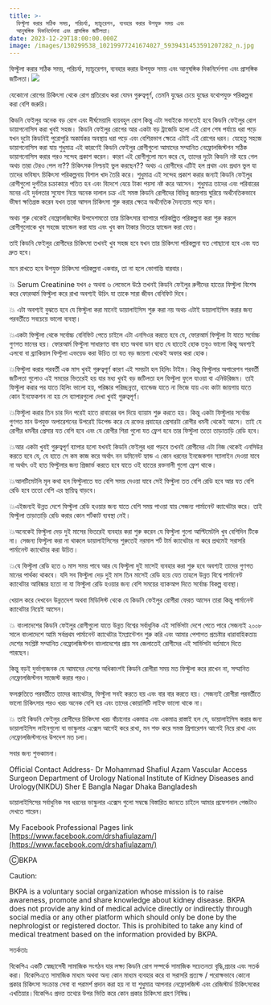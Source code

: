 ```yaml
---
title: >-
  ফিস্টুলা করার সঠিক সময়, পরিচর্যা, ম্যাচুরেশন, ব্যবহার করার উপযুক্ত সময় এবং
  আনুষঙ্গিক দিকনির্দেশনা এবং প্রাসঙ্গিক জটিলতা।
date: 2023-12-29T18:00:00.000Z
image: /images/130299538_10219977241674027_5939431453591207282_n.jpg
---
```


ফিস্টুলা করার সঠিক সময়, পরিচর্যা, ম্যাচুরেশন, ব্যবহার করার উপযুক্ত সময় এবং আনুষঙ্গিক দিকনির্দেশনা এবং প্রাসঙ্গিক জটিলতা।![](/images/received_1097696991587723.jpeg)

যেকোনো রোগের চিকিৎসা থেকে রোগ প্রতিরোধ করা যেমন গুরুত্বপূর্ণ, তেমনি যুদ্ধের চেয়ে যুদ্ধের যথোপযুক্ত পরিকল্পনা করা বেশি জরুরি।

কিডনি ফেইলুর অনেক বড় রোগ এবং দীর্ঘমেয়াদি ব্যয়বহুল রোগ কিন্তু এটা সবাইকে মানতেই হবে কিডনি ফেইলুর রোগ ডায়াগনোসিস করা খুবই সহজ।
কিডনি ফেইলুর রোগের আর একটা বড় ট্রাজেডি হলো এই রোগ শেষ পর্যায়ে ধরা পড়ে যখন দুটো কিডনিই পুরোপুরি অকার্যকর অবস্থায় ধরা পড়ে  এবং বেশিরভাগ ক্ষেত্রে এটাই এই রোগের ধরন।
যেহেতু সহজে ডায়াগনোসিস করা যায় শুধুমাত্র এই কারণেই কিডনি ফেইলুর রোগীগুলো
আমাদের সম্মানিত নেফ্রোলজিস্টগন সঠিক  ডায়াগনোসিস করার পরও সন্দেহ প্রকাশ করেন।
কারণ এই রোগীগুলো মনে করে যে, তাদের দুটো কিডনি নষ্ট হয়ে গেল অথচ তারা টেরও পেল না??
চিকিৎসক নিশ্চয়ই ভুল করছেন??
অথচ এ রোগীদের এটিই হল প্রথম এবং প্রধান ভুল যা তাদের ভবিষ্যৎ চিকিৎসা পরিকল্পনায় বিশাল খাদ তৈরি করে।
শুধুমাত্র এই সন্দেহ প্রকাশ করার জন্যই কিডনি ফেইলুর রোগীগুলো দুর্গতির চক্রাকারে পতিত হন এবং বিদেশে যেয়ে টাকা পয়সা নষ্ট করে আসেন।
শুধুমাত্র তাদের এবং পরিবারের মনের এই দুর্বলতার সুযোগ নিয়ে অনেক দালাল চক্র এই সমস্ত কিডনি রোগীদের বিভিন্ন জায়গায় ঘুরিয়ে অর্থনৈতিকভাবে ভীষণ ক্ষতিগ্রস্ত করেন যখন তারা আসল চিকিৎসা শুরু করার ক্ষেত্রে অর্থনৈতিক দৈন্যতায় পড়ে যান।

অথচ শুরু থেকেই নেফ্রোলজিস্টের উপদেশমতো তার চিকিৎসার ব্যাপারে পরিকল্পিত পরিকল্পনা করা শুরু করলে রোগীগুলোকে খুব সহজে হ্যান্ডেল করা যায় এবং খুব কম টাকার ভিতরে হ্যান্ডেল করা যেত।

তাই কিডনি ফেইলুর রোগীদের চিকিৎসা তখনই খুব সহজ হবে যখন তার চিকিৎসা পরিকল্পনা যত গোছানো হবে এবং যত দ্রুত হবে।

মনে রাখতে হবে উপযুক্ত চিকিৎসা পরিকল্পনা একবার, তা না হলে ভোগান্তি বারবার।

💥 Serum Creatinine যখন ৫ অথবা ৬ লেভেলে উঠে তখনই কিডনি ফেইলুর রুগীদের হাতের ফিস্টুলা বিশেষ করে ফোরআর্ম ফিস্টুলা করে রাখা অবশ্যই উচিৎ যা তাকে সারা জীবন বেনিফিট দিবে।

💥 এটা অবশ্যই বুঝতে হবে যে ফিস্টুলা করা মানেই ডায়ালাইসিস শুরু করা নয় অথচ এটাই  ডায়ালাইসিস করার জন্য পরবর্তীতে সবচেয়ে ভালো ব্যবস্থা।

💥একটা ফিস্টুলা থেকে সর্বোচ্চ বেনিফিট পেতে চাইলে এটা এনসিওর করতে হবে যে, ফোরআর্ম ফিস্টুলা টা যাতে সর্বোচ্চ গুণগত মানের হয়।
ফোরআর্ম ফিস্টুলা সাধারণত বাম হাত অথবা ডান হাত যে হাতেই হোক তবুও ভালো কিন্তু অবশ্যই এলবো বা ব্র্যাকিয়াল ফিস্টুলা এভয়েড করা উচিত তা যত বড় জায়গা থেকেই অফার করা হোক।

💥ফিস্টুলা করার পরবর্তী এক মাস খুবই গুরুত্বপূর্ণ কারণ এই সময়টা হল হিলিং টাইম।
কিন্তু ফিস্টুলার অপারেশন পরবর্তী জটিলতা গুলোও এই সময়ের ভিতরেই হয় যার মধ্য খুবই বড় জটিলতা হল ফিস্টুলা ফুলে যাওয়া বা এনিউরিজম। তাই ফিস্টুলা করার পর যাতে হিলিং ভালো হয়, পরিষ্কার পরিচ্ছন্নতা, ব্যান্ডেজ যাতে না ভিজে যায় এবং কাটা জায়গায় যাতে কোন ইনফেকশন না হয় সে ব্যাপারগুলো দেখা খুবই গুরুত্বপূর্ণ।

💥ফিস্টুলা করার তিন চার দিন পরেই হাতে রাবারের  বল দিয়ে ব্যায়াম শুরু করতে হয়।
কিন্তু একটা ফিস্টুলার সর্বোচ্চ গুণগত মান উপযুক্ত অপারেশনের উপরেই ডিপেন্ড করে যে রক্তের প্রবাহের প্রেসারটা রোগীর ধমনী থেকেই আসে। তাই যে রোগীর ধমনীর প্রেসার যত বেশি হবে এবং যে রোগীর শিরা গুলো যত ফ্রেশ হবে তার ফিস্টুলা ততো তাড়াতাড়ি রেডি হবে।

💥আর একটা খুবই গুরুত্বপূর্ণ ব্যাপার হলো যখনই কিডনি ফেইলুর ধরা পড়বে তখনই রোগীদের এটা নিজ থেকেই এনসিউর করতে হবে যে, যে হাতে সে কম কাজ করে অর্থাৎ নন ডমিনেন্ট হ্যান্ড এ কোন ধরনের ইনজেকশন স্যালাইন দেওয়া যাবে না অর্থাৎ ওই হাত ফিস্টুলার জন্য প্রিজার্ভ করতে হবে যাতে ওই হাতের রক্তনালী গুলো ফ্রেশ থাকে।

💥আলটিমেটলি মূল কথা হল ফিস্টুলাতে যত বেশি সময় দেওয়া যাবে সেই ফিস্টুলা তত বেশি রেডি হবে আর যত বেশি রেডি হবে ততো বেশি এর স্থায়িত্ব বাড়বে।

💥এইজন্যই উন্নত দেশে ফিস্টুলা রেডি হওয়ার জন্য যাতে বেশি সময় পাওয়া যায় সেজন্য পার্মানেন্ট ক্যাথেটার করে। তাই ফিস্টুলা তাড়াতাড়ি রেডি করার কোন শর্টকাট ব্যবস্থা নেই।

💥অনেকেই ফিস্টুলা দেড় দুই মাসের ভিতরেই ব্যবহার করা শুরু করেন যে ফিস্টুলা গুলো আল্টিমেটলি খুব বেশিদিন টিকে না।
সেজন্য ফিস্টুলা করা না থাকলে  ডায়ালাইসিসের শুরুতেই নরমাল শর্ট টার্ম ক্যাথেটার না করে প্রথমেই সরাসরি পার্মানেন্ট ক্যাথেটার করা উচিত।

💥যে ফিস্টুলা রেডি হতে ৬ মাস সময় পাবে আর যে ফিস্টুলা দুই মাসেই ব্যবহার করা শুরু হবে অবশ্যই তাদের গুণগত মানের পার্থক্য থাকবে।
যদি সব ফিস্টুলা দেড় দুই মাস তিন মাসেই রেডি হয়ে যেত তাহলে উন্নত বিশ্বে পার্মানেন্ট ক্যাথেটার আবিষ্কার হতো না যা ফিস্টুলা রেডি হওয়ার জন্য বেশি সময়ের ব্যাকআপ দিতে সর্বোচ্চ বিকল্প ব্যবস্থা।

খেয়াল করে দেখবেন উন্নতদেশ অথবা মিডিলিস্ট থেকে যে কিডনি ফেইলুর রোগীরা ফেরত আসেন তারা কিন্তু পার্মানেন্ট ক্যাথেটার নিয়েই আসেন।

💥 বাংলাদেশের কিডনি ফেইলুর রোগীগুলো যাতে উন্নত বিশ্বের সর্বাধুনিক এই সার্ভিসটা দেশে পেতে পারে সেজন্যই ২০০৮ সালে বাংলাদেশে আমি সর্বপ্রথম পার্মানেন্ট ক্যাথেটার ইমপ্লান্টেশন শুরু করি এবং আমার পেশাগত প্রচেষ্টার ধারাবাহিকতায় দেশের সংশ্লিষ্ট সম্মানিত নেফ্রোলজিস্টগন বাংলাদেশের প্রায় সব জেলাতেই রোগীদের এই সার্ভিসটা বর্তমানে দিতে পারছেন।

কিন্তু বড়ই দুর্ভাগ্যজনক যে আমাদের দেশের অধিকাংশই কিডনি রোগীরা সময় মত ফিস্টুলা  করে রাখেন না, সম্মানিত নেফ্রোলজিস্টগন সাজেস্ট করার পরও।

ফলশ্রুতিতে পরবর্তীতে তাদের ক্যাথেটার, ফিস্টুলা সবই করতে হয় এবং বার বার করতে হয়।
সেজন্যই রোগীরা পরবর্তীতে ভালো চিকিৎসার পরও খরচ অনেক বেশি হয় এবং তাদের কোয়ালিটি লাইফ ভালো থাকে না।

💥 তাই কিডনি ফেইলুর রোগীদের চিকিৎসা খরচ বাঁচানোর একমাত্র এবং একমাত্র রাস্তাই হল যে, ডায়ালাইসিস করার জন্য ডায়ালাইসিস লাইনগুলো বা ভাস্কুলার এক্সেস আগেই করে রাখা, মন শক্ত করে সমস্ত প্রিপারেশন আগেই নিয়ে রাখা এবং নেফ্রোলজিস্টগনের উপদেশ মত চলা।

সবার জন্য শুভকামনা।

Official Contact Address-
Dr Mohammad Shafiul Azam
Vascular Access Surgeon
Department of Urology
National Institute of Kidney
Diseases and Urology(NIKDU)
Sher E Bangla Nagar
Dhaka
Bangladesh

ডায়ালাইসিসের সর্বাধুনিক সব ধরনের ভাস্কুলার এক্সেস গুলো সম্বন্ধে বিস্তারিত জানতে চাইলে আমার প্রফেশনাল  পেজটাও দেখতে পারেন।

My Facebook Professional Pages link [https://www.facebook.com/drshafiulazam/](https://www.facebook.com/drshafiulazam/)

ⒸBKPA

Caution:

BKPA is a voluntary social organization whose mission is to raise awareness, promote and share knowledge about kidney disease. BKPA does not provide any kind of medical advice directly or indirectly through social media or any other platform which should only be done by the nephrologist or registered doctor. This is prohibited to take any kind of medical treatment based on the information provided by BKPA.

সতর্কতাঃ

বিকেপিএ একটি স্বেচ্ছাসেবী সামাজিক সংগঠন যার লক্ষ্য কিডনি রোগ সম্পর্কে সামাজিক সচেতনতা বৃদ্ধি,প্রচার এবং সতর্ক করা। বিকেপিএতে সামাজিক মাধ্যম অথবা অন্য কোন মাধ্যম ব্যবহার করে বা সরাসরি প্রত্যক্ষ / পরোক্ষভাবে কোনো প্রকার চিকিৎসা সংক্রান্ত সেবা বা পরামর্শ প্রদান করা হয় না যা শুধুমাত্র আপনার নেফ্রোলজিস্ট এবং রেজিস্টার্ড চিকিৎসকের এখতিয়ার।বিকেপিএ প্রদত্ত তথ্যের উপর ভিত্তি করে কোন প্রকার চিকিৎসা গ্রহণ নিষিদ্ধ।
